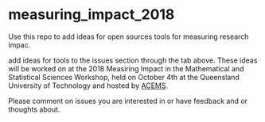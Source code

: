 # measuring_impact_2018

Use this repo to add ideas for open sources tools for measuring research impac. 

add ideas for tools to the issues section through the tab above. These ideas will be worked on at the 2018 Measiring Impact in the Mathematical and Statistical Sciences Workshop, held on October 4th at the Queensland University of Technology and hosted by [ACEMS](www.acems.org.au). 

Please comment on issues you are interested in or have feedback and or thoughts about. 
